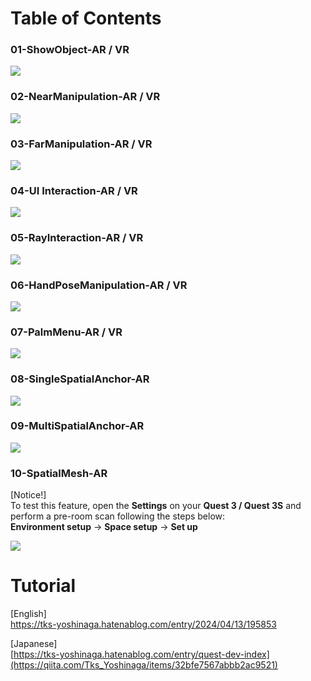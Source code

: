 # Table of Contents
### 01-ShowObject-AR / VR
[![](https://img.youtube.com/vi/eK1VH2kBx1A/0.jpg)](https://www.youtube.com/watch?v=eK1VH2kBx1A)

### 02-NearManipulation-AR / VR
[![](https://img.youtube.com/vi/IrYJ2kuhtq0/0.jpg)](https://www.youtube.com/watch?v=IrYJ2kuhtq0)

### 03-FarManipulation-AR / VR
[![](https://img.youtube.com/vi/2xgMdiKcJLo/0.jpg)](https://www.youtube.com/watch?v=2xgMdiKcJLo)

### 04-UI Interaction-AR / VR
[![](https://img.youtube.com/vi/_gd3JA_L0HA/0.jpg)](https://www.youtube.com/watch?v=_gd3JA_L0HA)

### 05-RayInteraction-AR / VR
[![](https://img.youtube.com/vi/T1ENjhBP9-w/0.jpg)](https://www.youtube.com/watch?v=T1ENjhBP9-w)

### 06-HandPoseManipulation-AR / VR
[![](https://img.youtube.com/vi/ts9KvhjWxNo/0.jpg)](https://www.youtube.com/watch?v=ts9KvhjWxNo)   

### 07-PalmMenu-AR / VR
[![](https://img.youtube.com/vi/cbm4VepVm2I/0.jpg)](https://www.youtube.com/watch?v=cbm4VepVm2I)   

### 08-SingleSpatialAnchor-AR
[![](https://img.youtube.com/vi/9ISEB5f6TyM/0.jpg)](https://www.youtube.com/watch?v=9ISEB5f6TyM)

### 09-MultiSpatialAnchor-AR
[![](https://img.youtube.com/vi/1zgUlxVs3aE/0.jpg)](https://www.youtube.com/watch?v=1zgUlxVs3aE)

### 10-SpatialMesh-AR
[Notice!]  
To test this feature, open the **Settings** on your **Quest 3 / Quest 3S** and perform a pre-room scan following the steps below:  
**Environment setup** → **Space setup** → **Set up**  
  
[![](https://img.youtube.com/vi/UQFJ9Kt1Sz4/0.jpg)](https://www.youtube.com/watch?v=UQFJ9Kt1Sz4)

# Tutorial
[English]  
https://tks-yoshinaga.hatenablog.com/entry/2024/04/13/195853  

[Japanese]  
[https://tks-yoshinaga.hatenablog.com/entry/quest-dev-index](https://qiita.com/Tks_Yoshinaga/items/32bfe7567abbb2ac9521)
